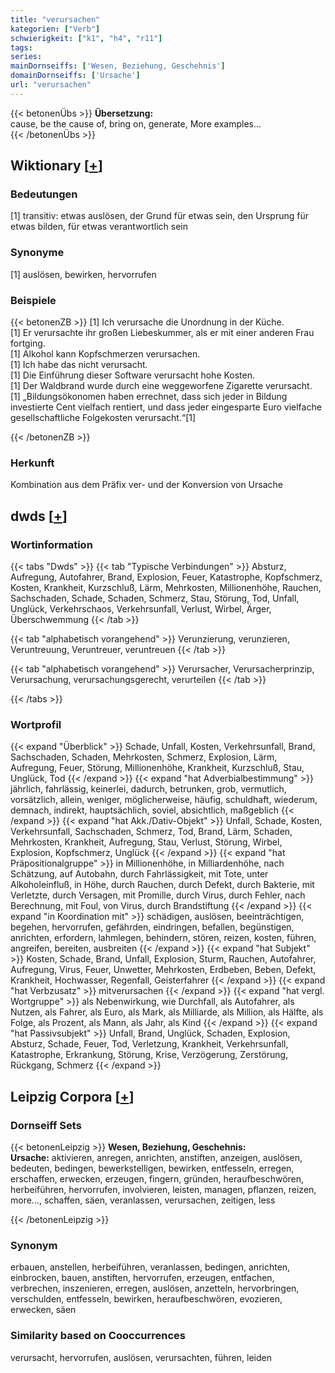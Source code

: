 ```yaml
---
title: "verursachen"
kategorien: ["Verb"]
schwierigkeit: ["k1", "h4", "r11"]
tags:
series:
mainDornseiffs: ['Wesen, Beziehung, Geschehnis']
domainDornseiffs: ['Ursache']
url: "verursachen"
---
```


{{< betonenÜbs >}}
**Übersetzung:**  
cause, be the cause of, bring on, generate, More examples...  
{{< /betonenÜbs >}}

## Wiktionary [[+](https://de.wiktionary.org/wiki/verursachen)]

### Bedeutungen
[1] transitiv: etwas auslösen, der Grund für etwas sein, den Ursprung für etwas bilden, für etwas verantwortlich sein  

### Synonyme
[1] auslösen, bewirken, hervorrufen  

### Beispiele
{{< betonenZB >}}
[1] Ich verursache die Unordnung in der Küche.  
[1] Er verursachte ihr großen Liebeskummer, als er mit einer anderen Frau fortging.  
[1] Alkohol kann Kopfschmerzen verursachen.  
[1] Ich habe das nicht verursacht.  
[1] Die Einführung dieser Software verursacht hohe Kosten.  
[1] Der Waldbrand wurde durch eine weggeworfene Zigarette verursacht.  
[1] „Bildungsökonomen haben errechnet, dass sich jeder in Bildung investierte Cent vielfach rentiert, und dass jeder eingesparte Euro vielfache gesellschaftliche Folgekosten verursacht.“[1]  

{{< /betonenZB >}}
### Herkunft
Kombination aus dem Präfix ver- und der Konversion von Ursache  



## dwds [[+](https://www.dwds.de/wb/verursachen)]

### Wortinformation
{{< tabs "Dwds" >}}
{{< tab "Typische Verbindungen" >}}
Absturz, Aufregung, Autofahrer, Brand, Explosion, Feuer, Katastrophe, Kopfschmerz, Kosten, Krankheit, Kurzschluß, Lärm, Mehrkosten, Millionenhöhe, Rauchen, Sachschaden, Schade, Schaden, Schmerz, Stau, Störung, Tod, Unfall, Unglück, Verkehrschaos, Verkehrsunfall, Verlust, Wirbel, Ärger, Überschwemmung
{{< /tab >}}

{{< tab "alphabetisch vorangehend" >}}
Verunzierung, verunzieren, Veruntreuung, Veruntreuer, veruntreuen
{{< /tab >}}

{{< tab "alphabetisch vorangehend" >}}
Verursacher, Verursacherprinzip, Verursachung, verursachungsgerecht, verurteilen
{{< /tab >}}

{{< /tabs >}}

### Wortprofil
{{< expand "Überblick" >}} Schade, Unfall, Kosten, Verkehrsunfall, Brand, Sachschaden, Schaden, Mehrkosten, Schmerz, Explosion, Lärm, Aufregung, Feuer, Störung, Millionenhöhe, Krankheit, Kurzschluß, Stau, Unglück, Tod {{< /expand >}}
{{< expand "hat Adverbialbestimmung" >}} jährlich, fahrlässig, keinerlei, dadurch, betrunken, grob, vermutlich, vorsätzlich, allein, weniger, möglicherweise, häufig, schuldhaft, wiederum, demnach, indirekt, hauptsächlich, soviel, absichtlich, maßgeblich {{< /expand >}}
{{< expand "hat Akk./Dativ-Objekt" >}} Unfall, Schade, Kosten, Verkehrsunfall, Sachschaden, Schmerz, Tod, Brand, Lärm, Schaden, Mehrkosten, Krankheit, Aufregung, Stau, Verlust, Störung, Wirbel, Explosion, Kopfschmerz, Unglück {{< /expand >}}
{{< expand "hat Präpositionalgruppe" >}} in Millionenhöhe, in Milliardenhöhe, nach Schätzung, auf Autobahn, durch Fahrlässigkeit, mit Tote, unter Alkoholeinfluß, in Höhe, durch Rauchen, durch Defekt, durch Bakterie, mit Verletzte, durch Versagen, mit Promille, durch Virus, durch Fehler, nach Berechnung, mit Foul, von Virus, durch Brandstiftung {{< /expand >}}
{{< expand "in Koordination mit" >}} schädigen, auslösen, beeinträchtigen, begehen, hervorrufen, gefährden, eindringen, befallen, begünstigen, anrichten, erfordern, lahmlegen, behindern, stören, reizen, kosten, führen, angreifen, bereiten, ausbreiten {{< /expand >}}
{{< expand "hat Subjekt" >}} Kosten, Schade, Brand, Unfall, Explosion, Sturm, Rauchen, Autofahrer, Aufregung, Virus, Feuer, Unwetter, Mehrkosten, Erdbeben, Beben, Defekt, Krankheit, Hochwasser, Regenfall, Geisterfahrer {{< /expand >}}
{{< expand "hat Verbzusatz" >}} mitverursachen {{< /expand >}}
{{< expand "hat vergl. Wortgruppe" >}} als Nebenwirkung, wie Durchfall, als Autofahrer, als Nutzen, als Fahrer, als Euro, als Mark, als Milliarde, als Million, als Hälfte, als Folge, als Prozent, als Mann, als Jahr, als Kind {{< /expand >}}
{{< expand "hat Passivsubjekt" >}} Unfall, Brand, Unglück, Schaden, Explosion, Absturz, Schade, Feuer, Tod, Verletzung, Krankheit, Verkehrsunfall, Katastrophe, Erkrankung, Störung, Krise, Verzögerung, Zerstörung, Rückgang, Schmerz {{< /expand >}}

## Leipzig Corpora [[+](https://corpora.uni-leipzig.de/en/res?word=verursachen&corpusId=deu_newscrawl-public_2018)]

### Dornseiff Sets
{{< betonenLeipzig >}}
**Wesen, Beziehung, Geschehnis:**  
**Ursache:** aktivieren, anregen, anrichten, anstiften, anzeigen, auslösen, bedeuten, bedingen, bewerkstelligen, bewirken, entfesseln, erregen, erschaffen, erwecken, erzeugen, fingern, gründen, heraufbeschwören, herbeiführen, hervorrufen, involvieren, leisten, managen, pflanzen, reizen, more..., schaffen, säen, veranlassen, verursachen, zeitigen, less  

{{< /betonenLeipzig >}}

### Synonym
erbauen, anstellen, herbeiführen, veranlassen, bedingen, anrichten, einbrocken, bauen, anstiften, hervorrufen, erzeugen, entfachen, verbrechen, inszenieren, erregen, auslösen, anzetteln, hervorbringen, verschulden, entfesseln, bewirken, heraufbeschwören, evozieren, erwecken, säen


### Similarity based on Cooccurrences
verursacht, hervorrufen, auslösen, verursachten, führen, leiden

